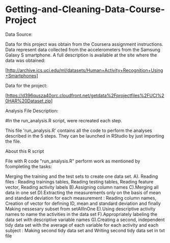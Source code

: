 # Getting-and-Cleaning-Data-Course-Project
Data Source:

Data for this project was obtain from the Coursera assignment instructions. Data represent data collected from the accelerometers from the Samsung Galaxy S smartphone. A full description is available at the site where the data was obtained:

[http://archive.ics.uci.edu/ml/datasets/Human+Activity+Recognition+Using+Smartphones]

Data for the project:

[https://d396qusza40orc.cloudfront.net/getdata%2Fprojectfiles%2FUCI%20HAR%20Dataset.zip]

Analysis File Description:

#In the run_analysis.R script, were recreated each step.

This file 'run_analysis.R' contains all the code to perform the analyses described in the 5 steps. They can be launched in RStudio by just importing the file.

About this R script

File with R code "run_analysis.R" perform work as mentioned by fcompleting the tasks:

Merging the training and the test sets to create one data set.
A). Reading files : Reading trainings tables, Reading testing tables, Reading feature vector, Reading activity labels
B).Assigning column names
C).Merging all data in one set
D).Extracting the measurements only on the basis of mean and standard deviation for each measurement : Reading column names, Creation of vector for defining ID, mean and standard deviation and finally Making nessesary subset from setAllInOne
E).Using descriptive activity names to name the activities in the data set
F).Appropriately labeling the data set with descriptive variable names
G).Creating a second, independent tidy data set with the average of each variable for each activity and each subject : Making second tidy data set and Writing second tidy data set in txt file
